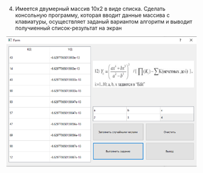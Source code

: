 4. Имеется двумерный массив 10х2 в виде списка. Сделать консольную программу, которая вводит данные массива с клавиатуры, осуществляет заданый вариантом алгоритм и выводит получиенный список-результат на экран

![screenshot](screen.png)